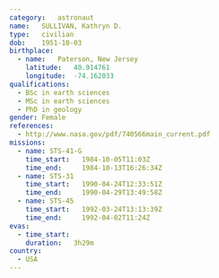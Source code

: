 ```yaml
---
category:	astronaut
name:	SULLIVAN, Kathryn D.
type:	civilian
dob:	1951-10-03
birthplace:
  - name:	Paterson, New Jersey
    latitude:	40.914761
    longitude:	-74.162033
qualifications:
  - BSc in earth sciences
  - MSc in earth sciences
  - PhD in geology
gender:	Female
references:
  - http://www.nasa.gov/pdf/740566main_current.pdf
missions:
  - name: STS-41-G
    time_start:   1984-10-05T11:03Z
    time_end:     1984-10-13T16:26:34Z
  - name: STS-31
    time_start:   1990-04-24T12:33:51Z
    time_end:     1990-04-29T13:49:58Z
  - name: STS-45
    time_start:   1992-03-24T13:13:39Z
    time_end:     1992-04-02T11:24Z
evas:
  - time_start: 
    duration:   3h29m
country:
  - USA
---
```

